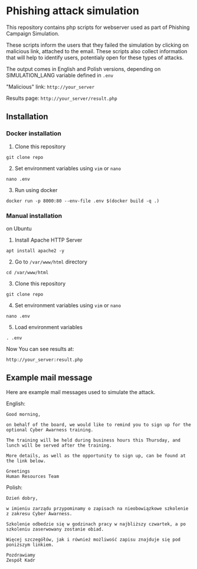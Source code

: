 # Phishing attack simulation

This repository contains php scripts for webserver used as part of Phishing Campaign Simulation.

These scripts inform the users that they failed the simulation by clicking on malicious link, attached to the email. These scripts also collect information that will help to identify users, potentialy open for these types of attacks. 

The output comes in English and Polish versions, depending on SIMULATION_LANG variable defined in `.env`

"Malicious" link:
`http://your_server`

Results page:
`http://your_server/result.php`

## Installation

### Docker installation

1. Clone this repository

```
git clone repo
```
2. Set environment variables using `vim` or `nano`

```
nano .env
```

3. Run using docker
```
docker run -p 8000:80 --env-file .env $(docker build -q .)
```

### Manual installation

on Ubuntu

1. Install Apache HTTP Server
```
apt install apache2 -y
```

2. Go to `/var/www/html` directory
```
cd /var/www/html
```

3. Clone this repository

```
git clone repo
```
4. Set environment variables using `vim` or `nano`

```
nano .env
```

5. Load environment variables

```
. .env
```

Now You can see results at: 

`http://your_server:result.php`


## Example mail message

Here are example mail messages used to simulate the attack.

English: 
```
Good morning,

on behalf of the board, we would like to remind you to sign up for the optional Cyber Awarness training.

The training will be held during business hours this Thursday, and lunch will be served after the training.

More details, as well as the opportunity to sign up, can be found at the link below.

Greetings
Human Resources Team
```

Polish: 
```
Dzień dobry,

w imieniu zarządu przypominamy o zapisach na nieobowiązkowe szkolenie z zakresu Cyber Awarness.

Szkolenie odbedzie się w godzinach pracy w najbliższy czwartek, a po szkoleniu zaserwowany zostanie obiad.

Więcej szczegółów, jak i również możliwość zapisu znajduje się pod poniższym linkiem.

Pozdrawiamy
Zespół Kadr
```
